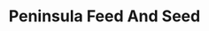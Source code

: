 ---
title: "Peninsula Feed And Seed"
url: /york-county/peninsula-feed-and-seed/
shop: Landwirtschaftlich
---